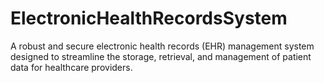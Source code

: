 # ElectronicHealthRecordsSystem
A robust and secure electronic health records (EHR) management system designed to streamline the storage, retrieval, and management of patient data for healthcare providers. 
